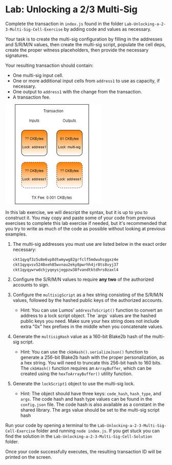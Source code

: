 # Lab: Unlocking a 2/3 Multi-Sig

Complete the transaction in `index.js` found in the folder `Lab-Unlocking-a-2-3-Multi-Sig-Cell-Exercise` by adding code and values as necessary.

Your task is to create the multi-sig configuration by filling in the addresses and S/R/M/N values, then create the multi-sig script, populate the cell deps, create the proper witness placeholders, then provide the necessary signatures.

Your resulting transaction should contain:

* One multi-sig input cell.
* One or more additional input cells from `address1` to use as capacity, if necessary.
* One output to `address1` with the change from the transaction.
* A transaction fee.

![](../.gitbook/assets/transaction-structure%20%283%29.png)

In this lab exercise, we will descript the syntax, but it is up to you to construct it. You may copy and paste some of your code from previous exercises to complete this lab exercise if needed, but it's recommended that you try to write as much of the code as possible without looking at previous examples.

1. The multi-sig addresses you must use are listed below in the exact order necessary:

   ```text
   ckt1qyqf3z5u8e6vp8dtwmywg82grfclf5mdwuhsggxz4e
   ckt1qyqvsv5240xeh85wvnau2eky8pwrhh4jr8ts8vyj37
   ckt1qyqywrwdchjyqeysjegpzw38fvandtktdhrs0zaxl4
   ```

2. Configure the S/R/M/N values to require **any two** of the authorized accounts to sign.
3. Configure the `multisigScript` as a hex string consisting of the S/R/M/N values, followed by the hashed public keys of the authorized accounts.
   * Hint: You can use Lumos' `addressToScript()` function to convert an address to a lock script object. The \`args\` values are the hashed public keys you need. Make sure your hex string does not include extra "0x" hex prefixes in the middle when you concatenate values.
4. Generate the `multisigHash` value as a 160-bit Blake2b hash of the multi-sig script.
   * Hint: You can use the `ckbHash().serializeJson()` function to generate a 256-bit Blake2b hash with the proper personalization, as a hex string. You will need to truncate this 256-bit hash to 160 bits. The `ckbHash()` function requires an `ArrayBuffer`, which can be created using the `hexToArrayBuffer()` utility function.
5. Generate the `lockScript1` object to use the multi-sig lock.
   * Hint: The object should have three keys: `code_hash`, `hash_type`, and `args`. The code hash and hash type values can be found in the `config.json` file. The code hash is also available as a constant in the shared library. The args value should be set to the multi-sig script hash

Run your code by opening a terminal to the `Lab-Unlocking-a-2-3-Multi-Sig-Cell-Exercise` folder and running `node index.js`. If you get stuck you can find the solution in the `Lab-Unlocking-a-2-3-Multi-Sig-Cell-Solution` folder.

Once your code successfully executes, the resulting transaction ID will be printed on the screen.

